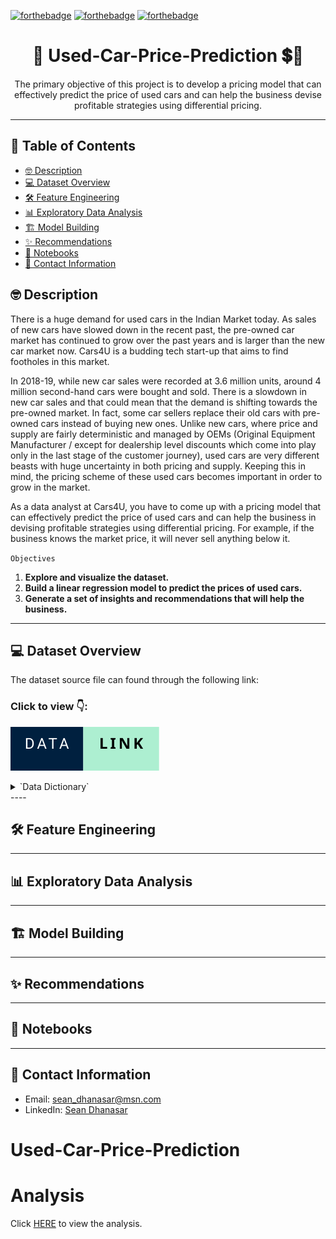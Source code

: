 [![forthebadge](https://forthebadge.com/images/badges/made-with-python.svg)](https://forthebadge.com)
[![forthebadge](https://forthebadge.com/images/badges/made-with-markdown.svg)](https://forthebadge.com)
[![forthebadge](https://forthebadge.com/images/badges/powered-by-oxygen.svg)](https://forthebadge.com)

<h1 align="center">🚗 Used-Car-Price-Prediction 💲🔮</h1>

<p align="center">The primary objective of this project is to develop a pricing model that can effectively predict the price of used cars and can help the business devise profitable strategies using differential pricing.</p>

---

## 📝 Table of Contents

- [🤓 Description](#description)
- [💻 Dataset Overview](#dataset-overview)
- [🛠️ Feature Engineering](#feature-engineering)
- [📊 Exploratory Data Analysis](#exploratory-data-analysis)
- [🏗️ Model Building](#model-building)
- [✨ Recommendations](#recommendations)
- [📗 Notebooks](#notebooks)
- [📧 Contact Information](#contact-information)

## 🤓 Description <a name = "description"></a>

There is a huge demand for used cars in the Indian Market today. As sales of new cars have slowed down in the recent past, the pre-owned car market has continued to grow over the past years and is larger than the new car market now. Cars4U is a budding tech start-up that aims to find footholes in this market.  

In 2018-19, while new car sales were recorded at 3.6 million units, around 4 million second-hand cars were bought and sold. There is a slowdown in new car sales and that could mean that the demand is shifting towards the pre-owned market. In fact, some car sellers replace their old cars with pre-owned cars instead of buying new ones. Unlike new cars, where price and supply are fairly deterministic and managed by OEMs (Original Equipment Manufacturer / except for dealership level discounts which come into play only in the last stage of the customer journey), used cars are very different beasts with huge uncertainty in both pricing and supply. Keeping this in mind, the pricing scheme of these used cars becomes important in order to grow in the market.   

As a data analyst at Cars4U, you have to come up with a pricing model that can effectively predict the price of used cars and can help the business in devising profitable strategies using differential pricing. For example, if the business knows the market price, it will never sell anything below it. 

`Objectives`

1. **Explore and visualize the dataset.**
2. **Build a linear regression model to predict the prices of used cars.**
3. **Generate a set of insights and recommendations that will help the business.**


---

## 💻 Dataset Overview <a name = "database-overview"></a>

The dataset source file can found through the following link:
### Click to view 👇:

[![Data_link](https://github.com/seandhan/Scale-Model-Cars-Database-Analysis/blob/main/images/Data-LINK-.svg)](https://github.com/seandhan/Used-Car-Price-Prediction/blob/main/data/used_cars_data.csv)



<details>
<summary>`Data Dictionary`</summary>
<br>

1. `S.No.` : Serial Number
2. `Name` : Name of the car which includes Brand name and Model name
3. `Location` : The location in which the car is being sold or is available for purchase Cities
4. `Year` : Manufacturing year of the car
5. `Kilometers_driven` : The total kilometers driven in the car by the previous owner(s) in KM.
6. `Fuel_Type` : The type of fuel used by the car. (Petrol, Diesel, Electric, CNG, LPG)
7. `Transmission` : The type of transmission used by the car. (Automatic / Manual)
8. `Owner` : Type of ownership
9. `Mileage` : The standard mileage offered by the car company in kmpl or km/kg
10. `Engine` : The displacement volume of the engine in CC.
11. `Power` : The maximum power of the engine in bhp.
12. `Seats` : The number of seats in the car.
13. `New_Price` : The price of a new car of the same model in INR Lakhs.(1 Lakh = 100, 000)
14. `Price` : The price of the used car in INR Lakhs (1 Lakh = 100, 000)

</details>
----

## 🛠️ Feature Engineering <a name = "feature-engineering"></a>





----

## 📊 Exploratory Data Analysis <a name = "exploratory-data-analysis"></a>





----

## 🏗️ Model Building <a name = "model-building"></a>






----


## ✨ Recommendations <a name = "recommendations"></a>





----

## 📗 Notebooks <a name = "notebooks"></a>





----



## 📧 Contact Information <a name = "contact-information"></a>

- Email: [sean_dhanasar@msn.com](mailto:sean_dhanasar@msn.com)
- LinkedIn: [Sean Dhanasar](https://www.linkedin.com/in/sdhanasar)



# Used-Car-Price-Prediction



# Analysis
Click [HERE](https://github.com/seandhan/Used-Car-Price-Prediction/blob/main/UsedCarPredictionModel.ipynb) to view the analysis.

